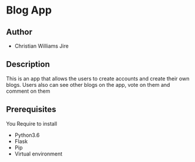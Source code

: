 # Blog App

## Author 

* Christian Williams Jire

## Description

This is an app that allows the users to create accounts and create their own blogs. Users also can  see other blogs on the app, vote on them and comment on them

## Prerequisites

You Require to install

* Python3.6
* Flask
* Pip
* Virtual environment